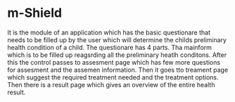# m-Shield
It is the module of an application which has the basic questionare that needs to be filled up by the user which will determine the childs preliminary health condition of a child.
The questionare has 4 parts.
Tha mainform which is to be filled up reagsrding all the preliminary heatlh conditons.
After this the control passes to assesment page which has few more questions for assesment and the assemen information.
Then it goes tto treament page which suggest the required treatment needed and the treatment options.
Then there is a result page which gives an overview of the entire health result.
